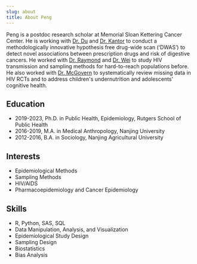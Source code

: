 ```yaml
---
slug: about
title: About Peng
---
```


Peng is a postdoc research scholar at Memorial Sloan Kettering Cancer Center. He is working with [Dr. Du](https://www.mskcc.org/profile/margaret-du) and [Dr. Kantor](https://www.mskcc.org/profile/elizabeth-kantor) to conduct a methodologically innovative hypothesis free drug-wide scan (‘DWAS’) to detect novel associations between prescription drugs and risk of digestive cancers. He worked with [Dr. Raymond](https://sph.rutgers.edu/concentrations/biostatistics-epidemiology/faculty-member.php?id=94420) and [Dr. Wei](https://sph.rutgers.edu/concentrations/health-behavior-society-policy/faculty-member.php?id=94427) to study HIV transmission and sampling methods for hard-to-reach populations before. He also worked with [Dr. McGovern](https://sph.rutgers.edu/concentrations/health-behavior-society-policy/faculty-member.php?id=109034) to systematically review missing data in HIV RCTs and to address children's undernutrition and adolescents' cognitive health. 

## Education

* 2019-2023, Ph.D. in Public Health, Epidemiology, Rutgers School of Public Health
* 2016-2019, M.A. in Medical Anthropology, Nanjing University
* 2012-2016, B.A. in Sociology, Nanjing Agricultural University

## Interests

* Epidemiological Methods
* Sampling Methods
* HIV/AIDS
* Pharmacoepidemiology and Cancer Epidemiology

## Skills

* R, Python, SAS, SQL
* Data Manipulation, Analysis, and Visualization
* Epidemiological Study Design
* Sampling Design
* Biostatistics
* Bias Analysis





